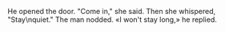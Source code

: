 He opened the door. "Come in," she said.
Then she whispered, "Stay\nquiet." The man nodded.
«I won't stay long,» he replied.
